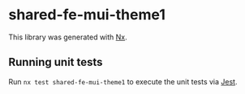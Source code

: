 # shared-fe-mui-theme1

This library was generated with [Nx](https://nx.dev).

## Running unit tests

Run `nx test shared-fe-mui-theme1` to execute the unit tests via [Jest](https://jestjs.io).
